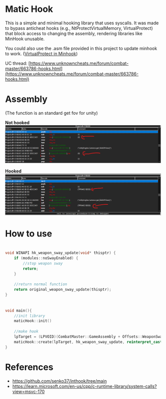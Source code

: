 # Matic Hook
This is a simple and minimal hooking library that uses syscalls.
It was made to bypass anticheat hooks (e.g., NtProtectVirtualMemory, VirtualProtect) that block access to changing the assembly, rendering libraries like MinHook unusable.

You could also use the .asm file provided in this project to update minhook to work. ([VirtualProtect in Minhook](https://github.com/TsudaKageyu/minhook/blob/c1a7c3843bd1a5fe3eb779b64c0d823bca3dc339/src/hook.c#L406))

UC thread: [https://www.unknowncheats.me/forum/combat-master/663786-hooks.html](https://www.unknowncheats.me/forum/combat-master/663786-hooks.html)
# Assembly
(The function is an standard get fov for unity)

**Not hooked**
![Not Hook Diagram](https://github.com/TheRealJoelmatic/maticHook/blob/main/imgs/no%20hooked.png?raw=true)

**Hooked**
![Not Hook Diagram](https://raw.githubusercontent.com/TheRealJoelmatic/maticHook/refs/heads/main/imgs/hooked.png)
# How to use

```C++

void WINAPI hk_weapon_sway_update(void* thisptr) {
    if (modules::noSwayEnabled) {
        //stop weapon sway
        return;
    }

    //return normal function
    return original_weapon_sway_update(thisptr);
}


void main(){
    //init library
    maticHook::init()
    
    //make hook
    lpTarget = (LPVOID)(CombatMaster::GameAssembly + Offsets::WeaponSwayUpdate);
    maticHook::create(lpTarget, hk_weapon_sway_update, reinterpret_cast<void*&>(original_weapon_sway_update));
}
```

# References 

- https://github.com/senko37/inthook/tree/main
- https://learn.microsoft.com/en-us/cpp/c-runtime-library/system-calls?view=msvc-170


